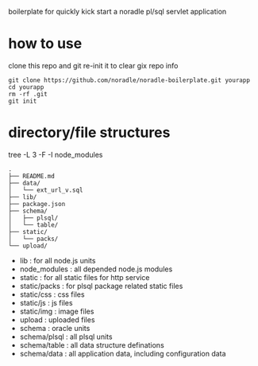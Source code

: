 boilerplate for quickly kick start a noradle pl/sql servlet application

how to use
===============

clone this repo and git re-init it to clear gix repo info

```shell
git clone https://github.com/noradle/noradle-boilerplate.git yourapp
cd yourapp
rm -rf .git
git init
```

directory/file structures
===========================

tree -L 3 -F -I node_modules

```text
.
├── README.md
├── data/
│   └── ext_url_v.sql
├── lib/
├── package.json
├── schema/
│   ├── plsql/
│   └── table/
├── static/
│   └── packs/
└── upload/
```

* lib : for all node.js units
* node_modules : all depended node.js modules
* static : for all static files for http service
* static/packs : for plsql package related static files
* static/css : css files
* static/js : js files
* static/img : image files
* upload : uploaded files
* schema : oracle units
* schema/plsql : all plsql units
* schema/table : all data structure definations
* schema/data : all application data, including configuration data